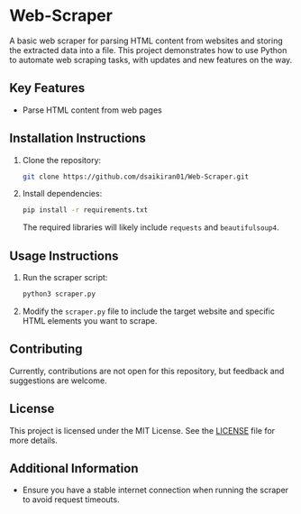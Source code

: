 # Web-Scraper

A basic web scraper for parsing HTML content from websites and storing the extracted data into a file. This project demonstrates how to use Python to automate web scraping tasks, with updates and new features on the way.

## Key Features

- Parse HTML content from web pages

## Installation Instructions

1. Clone the repository:
   ```bash
   git clone https://github.com/dsaikiran01/Web-Scraper.git
   ```
2. Install dependencies:
   ```bash
   pip install -r requirements.txt
   ```
   The required libraries will likely include `requests` and `beautifulsoup4`.
   <!-- and `pandas`. -->

## Usage Instructions

1. Run the scraper script:
   ```bash
   python3 scraper.py
   ```
2. Modify the `scraper.py` file to include the target website and specific HTML elements you want to scrape.

## Contributing

Currently, contributions are not open for this repository, but feedback and suggestions are welcome.

## License

This project is licensed under the MIT License. See the [LICENSE](./LICENSE) file for more details.

## Additional Information

- Ensure you have a stable internet connection when running the scraper to avoid request timeouts.
